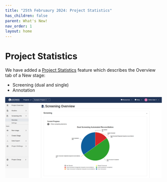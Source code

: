 ```yaml
---
title: "25th Februaury 2024: Project Statistics"
has_children: false
parent: What's New!
nav_order: 1
layout: home
---
```


# Project Statistics 

We have added a [Project Statistics](../stage-overview.html) feature which describes the Overview tab of a New stage:

- Screening (dual and single)
- Annotation


![New stage Overview](/figs/Fig_New-stage-Overview.png)


